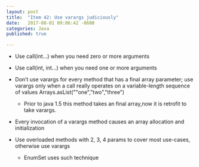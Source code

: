```yaml
---
layout: post
title:  "Item 42: Use varargs judiciously"
date:   2017-08-01 09:06:42 -0600
categories: Java
published: true

---
```


* Use call(int...) when you need zero or more arguments
* Use call(int, int...) when you need one or more arguments
    
* Don’t use varargs for every method that has a final array parameter; use varargs only when a call really operates on a variable-length sequence of values
    Arrays.asList(""one","two","three")
    * Prior to java 1.5 this method takes an final array,now it is retrofit to take varargs. 
* Every invocation of a varargs method causes an array allocation and initialization
* Use overloaded methods with 2, 3, 4 params to cover most use-cases, otherwise use varargs
    * EnumSet uses such technique